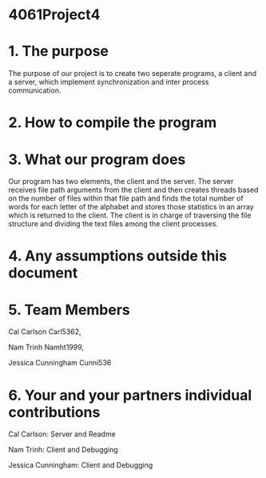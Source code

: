 # 4061Project4


# 1. The purpose 
The purpose of our project is to create two seperate programs, a client and a server, which implement synchronization and inter process communication.

# 2. How to compile the program

# 3. What our program does

Our program has two elements, the client and the server. The server receives file path arguments from the client and then creates threads based on the number of files within that file path and finds the total number of words for each letter of the alphabet and stores those statistics in an array which is returned to the client. The client is in charge of traversing the file structure and dividing the text files among the client processes.

# 4. Any assumptions outside this document

# 5. Team Members

Cal Carlson Carl5362, 

Nam Trinh Namht1999, 

Jessica Cunningham Cunni536

# 6. Your and your partners individual contributions

Cal Carlson: Server and Readme

Nam Trinh: Client and Debugging

Jessica Cunningham: Client and Debugging
